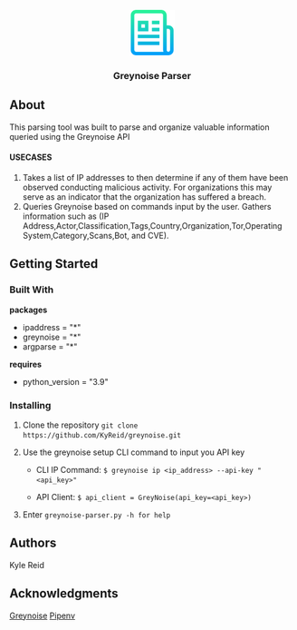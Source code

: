 <!-- PROJECT LOGO -->
<br />
<div align="center">
  <a href="https://github.com/kyReid/greynoise-parser">
    <img src="images/icon.png" alt="Logo" width="80" height="80">
  </a>

  <h3 align="center">Greynoise Parser</h3>
</div>

## About

This parsing tool was built to  parse and organize valuable information queried using the Greynoise API

#### USECASES
1. Takes a list of IP addresses to then determine if any of them have been observed conducting malicious activity. For organizations this may serve as an indicator that the organization has suffered a breach.
2. Queries Greynoise based on commands input by the user. Gathers information such as (IP Address,Actor,Classification,Tags,Country,Organization,Tor,Operating System,Category,Scans,Bot, and CVE).

## Getting Started

### Built With

**packages**
- ipaddress = "*"
- greynoise = "*"
- argparse = "*"

**requires**
- python_version = "3.9"
  
### Installing

1. Clone the repository ``git clone https://github.com/KyReid/greynoise.git ``
2. Use the greynoise setup CLI command to input you API key

    - CLI IP Command: ``$ greynoise ip <ip_address> --api-key "<api_key>"``
  
    - API Client: ``$ api_client = GreyNoise(api_key=<api_key>)``
  
4. Enter ```greynoise-parser.py -h for help```

## Authors

Kyle Reid

## Acknowledgments

[Greynoise](https://docs.greynoise.io/docs/libraries-sample-code)
[Pipenv](https://pipenv-fork.readthedocs.io/en/latest/basics.html)
